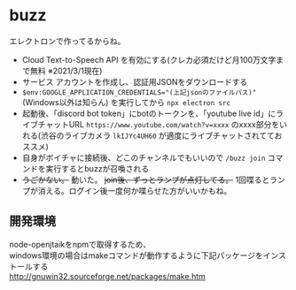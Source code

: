 # buzz

エレクトロンで作ってるからね。  

* Cloud Text-to-Speech API を有効にする(クレカ必須だけど月100万文字まで無料 ※2021/3/1現在)  
* サービス アカウントを作成し、認証用JSONをダウンロードする  
* `$env:GOOGLE_APPLICATION_CREDENTIALS="(上記jsonのファイルパス)"`(Windows以外は知らん) を実行してから `npx electron src`  
* 起動後、「discord bot token」にbotのトークンを、「youtube live id」にライブチャットURL `https://www.youtube.com/watch?v=xxxx` のxxxx部分をいれる(渋谷のライブカメラ `lkIJYc4UH60` が適度にライブチャットされてておススメ)  
* 自身がボイチャに接続後、どこのチャンネルでもいいので `/buzz join` コマンドを実行するとbuzzが召喚される  
* ~~うごかない。~~ 動いた。 ~~join後、ずっとランプが点灯してる。~~ 1回喋るとランプが消える。ログイン後一度何か喋らせた方がいいかもね。

## 開発環境
node-openjtaikをnpmで取得するため、  
windows環境の場合はmakeコマンドが動作するように下記パッケージをインストールする  
http://gnuwin32.sourceforge.net/packages/make.htm
